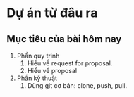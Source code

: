 # Dự án từ đâu ra

## Mục tiêu của bài hôm nay

1. Phần quy trình
    1. Hiểu về request for proposal.
    2. Hiểu về proposal
2. Phần kỹ thuật
    1. Dùng git cơ bản: clone, push, pull.
